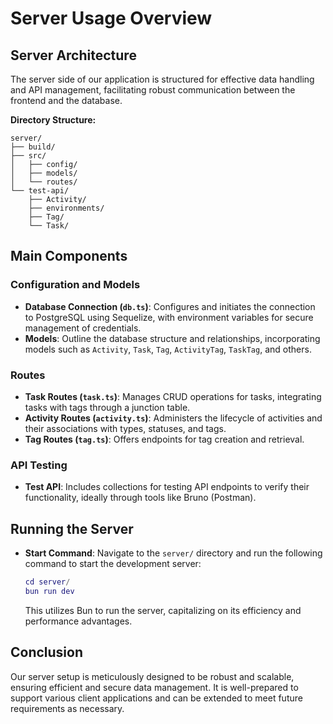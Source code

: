 # Server Usage Overview

## Server Architecture

The server side of our application is structured for effective data handling and API management, facilitating robust communication between the frontend and the database.

**Directory Structure:**

```
server/
├── build/
├── src/
│   ├── config/
│   ├── models/
│   └── routes/
└── test-api/
    ├── Activity/
    ├── environments/
    ├── Tag/
    └── Task/
```

## Main Components

### Configuration and Models

- **Database Connection (`db.ts`)**: Configures and initiates the connection to PostgreSQL using Sequelize, with environment variables for secure management of credentials.
- **Models**: Outline the database structure and relationships, incorporating models such as `Activity`, `Task`, `Tag`, `ActivityTag`, `TaskTag`, and others.

### Routes

- **Task Routes (`task.ts`)**: Manages CRUD operations for tasks, integrating tasks with tags through a junction table.
- **Activity Routes (`activity.ts`)**: Administers the lifecycle of activities and their associations with types, statuses, and tags.
- **Tag Routes (`tag.ts`)**: Offers endpoints for tag creation and retrieval.

### API Testing

- **Test API**: Includes collections for testing API endpoints to verify their functionality, ideally through tools like Bruno (Postman).

## Running the Server

- **Start Command**: Navigate to the `server/` directory and run the following command to start the development server:
  ```lua
  cd server/
  bun run dev
  ```
  This utilizes Bun to run the server, capitalizing on its efficiency and performance advantages.

## Conclusion

Our server setup is meticulously designed to be robust and scalable, ensuring efficient and secure data management. It is well-prepared to support various client applications and can be extended to meet future requirements as necessary.
